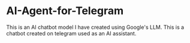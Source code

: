 # AI-Agent-for-Telegram
This is an AI chatbot model I have created using Google's LLM. 
This is a chatbot created on telegram used as an AI assistant.
